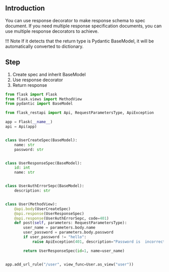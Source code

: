 ## Introduction
You can use response decorator to make response schema to spec document. If you need multiple response specification documents, you can use multiple response decorators to achieve.

!!! Note
    If it detects that the return type is Pydantic BaseModel, it will be automatically converted to dictionary.

## Step
1. Create spec and inherit BaseModel
2. Use response decorator
3. Return response

```python hl_lines="16 17 18 21 22 27 28 35"
from flask import Flask
from flask.views import MethodView
from pydantic import BaseModel

from flask_restapi import Api, RequestParametersType, ApiException

app = Flask(__name__)
api = Api(app)


class UserCreateSpec(BaseModel):
    name: str
    password: str


class UserResponseSpec(BaseModel):
    id: int
    name: str


class UserAuthErrorSepc(BaseModel):
    description: str


class User(MethodView):
    @api.body(UserCreateSpec)
    @api.response(UserResponseSpec)
    @api.response(UserAuthErrorSepc, code=401)
    def post(self, parameters: RequestParametersType):
        user_name = parameters.body.name
        user_password = parameters.body.password
        if user_password != "hello":
            raise ApiException(401, description="Password is  incorrect")

        return UserResponseSpec(id=1, name=user_name)


app.add_url_rule("/user", view_func=User.as_view("user"))
```